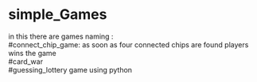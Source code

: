 # simple_Games
in this there are games naming :<br>
 #connect_chip_game: as soon as  four connected chips are found players wins the game<br>
 #card_war<br>
 #guessing_lottery game using python
